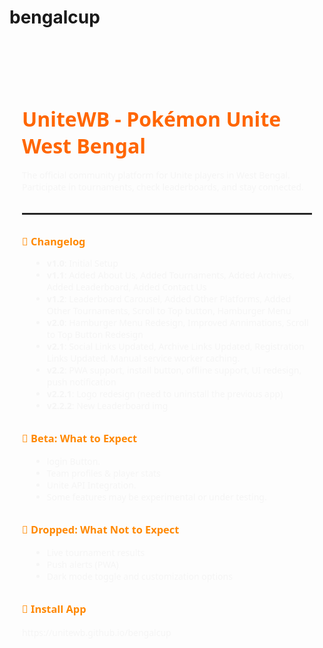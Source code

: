 # bengalcup
<section id="readme" style="padding: 60px 20px; max-width: 800px; margin: auto; font-family: 'Segoe UI', sans-serif; color: #f5f5f5;">
  <h2 style="color: #ff6600; font-size: 2rem; margin-bottom: 1rem;">UniteWB - Pokémon Unite West Bengal</h2>
  <p>The official community platform for Unite players in West Bengal. Participate in tournaments, check leaderboards, and stay connected.</p>

  <hr style="border: 1px solid rgba(255,255,255,0.1); margin: 2rem 0;">

  <h3 style="color: #ff8800; margin-bottom: 0.5rem;">📝 Changelog</h3>
  <ul style="margin-left: 1rem;">
    <li><strong>v1.0</strong>: Initial Setup</li>
    <li><strong>v1.1</strong>: Added About Us, Added Tournaments, Added Archives, Added Leaderboard, Added Contact Us</li>
    <li><strong>v1.2</strong>: Leaderboard Carousel, Added Other Platforms, Added Other Tournaments, Scroll to Top button, Hamburger Menu</li>
    <li><strong>v2.0</strong>: Hamburger Menu Redesign, Improved Annimations, Scroll to Top Button Redesign</li>
    <li><strong>v2.1</strong>: Social Links Updated, Archive Links Updated, Registration Links Updated. Manual service worker caching.</li>
    <li><strong>v2.2</strong>: PWA support, install button, offline support, UI redesign, push notification </li>
    <li><strong>v2.2.1</strong>: Logo redesign (need to uninstall the previous app)</li>
    <li><strong>v2.2.2</strong>: New Leaderboard img</li>
  </ul>

  <h3 style="color: #ff8800; margin-top: 2rem;">🧪 Beta: What to Expect</h3>
  <ul style="margin-left: 1rem;">
    <li>login Button.</li>
    <li>Team profiles & player stats</li>
    <li>Unite API Integration.</li>
    <li>Some features may be experimental or under testing.</li>
  </ul>

  <h3 style="color: #ff8800; margin-top: 2rem;">🔧 Dropped: What Not to Expect</h3>
  <ul style="margin-left: 1rem;">
    <li>Live tournament results</li>
    <li>Push alerts (PWA)</li>
    <li>Dark mode toggle and customization options</li>
  </ul>

  <h3 style="color: #ff8800; margin-top: 2rem;">📲 Install App</h3>
  <p>https://unitewb.github.io/bengalcup</p>
  </a>
</section>
